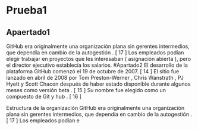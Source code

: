 # Prueba1
## Apaertado1
GitHub era originalmente una organización plana sin gerentes intermedios, que dependía en cambio de la autogestión . [ 17 ] Los empleados podían elegir trabajar en proyectos que les interesaban ( asignación abierta ), pero el director ejecutivo establecía los salarios. 
#Apartado2
El desarrollo de la plataforma GitHub comenzó el 19 de octubre de 2007. [ 14 ] El sitio fue lanzado en abril de 2008 por Tom Preston-Werner , Chris Wanstrath , PJ Hyett y Scott Chacon después de haber estado disponible durante algunos meses como versión beta . [ 15 ] Su nombre fue elegido como un compuesto de Git y hub . [ 16 ]

Estructura de la organización
GitHub era originalmente una organización plana sin gerentes intermedios, que dependía en cambio de la autogestión . [ 17 ] Los empleados podían e
